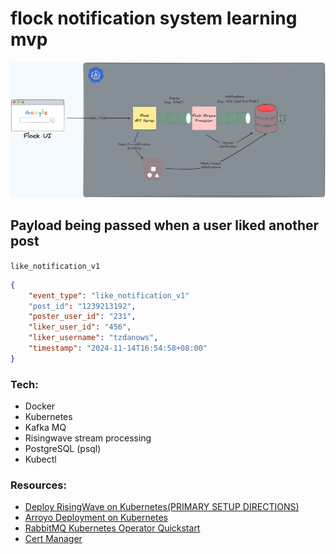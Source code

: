 # flock notification system learning mvp

![alt text](docs/image.png)

## Payload being passed when a user liked another post

`like_notification_v1`

```json
{
    "event_type": "like_notification_v1"
    "post_id": "1239213192",
    "poster_user_id": "231",
    "liker_user_id": "456",
    "liker_username": "tzdanows",
    "timestamp": "2024-11-14T16:54:58+08:00"
}
```

### Tech:

- Docker
- Kubernetes
- Kafka MQ
- Risingwave stream processing
- PostgreSQL (psql)
- Kubectl


### Resources:

- [Deploy RisingWave on Kubernetes(PRIMARY SETUP DIRECTIONS)](https://docs.risingwave.com/deploy/risingwave-kubernetes)
- [Arroyo Deployment on Kubernetes](https://doc.arroyo.dev/deployment/kubernetes)
- [RabbitMQ Kubernetes Operator Quickstart](https://www.rabbitmq.com/kubernetes/operator/quickstart-operator)
- [Cert Manager](https://cert-manager.io/docs/installation/)